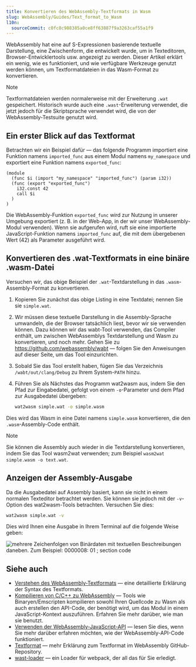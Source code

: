 ```yaml
---
title: Konvertieren des WebAssembly-Textformats in Wasm
slug: WebAssembly/Guides/Text_format_to_Wasm
l10n:
  sourceCommit: c0fc8c988385a0ce8ff63887f9a3263caf55a1f9
---
```


WebAssembly hat eine auf S-Expressionen basierende textuelle Darstellung, eine Zwischenform, die entwickelt wurde, um in Texteditoren, Browser-Entwicklertools usw. angezeigt zu werden. Dieser Artikel erklärt ein wenig, wie es funktioniert, und wie verfügbare Werkzeuge genutzt werden können, um Textformatdateien in das Wasm-Format zu konvertieren.

> [!NOTE]
> Textformatdateien werden normalerweise mit der Erweiterung `.wat` gespeichert. Historisch wurde auch eine `.wast`-Erweiterung verwendet, die jetzt jedoch für die Skriptsprache verwendet wird, die von der WebAssembly-Testsuite genutzt wird.

## Ein erster Blick auf das Textformat

Betrachten wir ein Beispiel dafür — das folgende Programm importiert eine Funktion namens `imported_func` aus einem Modul namens `my_namespace` und exportiert eine Funktion namens `exported_func`:

```wat
(module
  (func $i (import "my_namespace" "imported_func") (param i32))
  (func (export "exported_func")
    i32.const 42
    call $i
  )
)
```

Die WebAssembly-Funktion `exported_func` wird zur Nutzung in unserer Umgebung exportiert (z. B. in der Web-App, in der wir unser WebAssembly-Modul verwenden). Wenn sie aufgerufen wird, ruft sie eine importierte JavaScript-Funktion namens `imported_func` auf, die mit dem übergebenen Wert (42) als Parameter ausgeführt wird.

## Konvertieren des .wat-Textformats in eine binäre .wasm-Datei

Versuchen wir, das obige Beispiel der `.wat`-Textdarstellung in das `.wasm`-Assembly-Format zu konvertieren.

1. Kopieren Sie zunächst das obige Listing in eine Textdatei; nennen Sie sie `simple.wat`.
2. Wir müssen diese textuelle Darstellung in die Assembly-Sprache umwandeln, die der Browser tatsächlich liest, bevor wir sie verwenden können. Dazu können wir das wabt-Tool verwenden, das Compiler enthält, um zwischen WebAssemblys Textdarstellung und Wasm zu konvertieren, und noch mehr. Gehen Sie zu <https://github.com/webassembly/wabt> — folgen Sie den Anweisungen auf dieser Seite, um das Tool einzurichten.
3. Sobald Sie das Tool erstellt haben, fügen Sie das Verzeichnis `/wabt/out/clang/Debug` zu Ihrem System-`PATH` hinzu.
4. Führen Sie als Nächstes das Programm wat2wasm aus, indem Sie den Pfad zur Eingabedatei, gefolgt von einem `-o`-Parameter und dem Pfad zur Ausgabedatei übergeben:

   ```bash
   wat2wasm simple.wat -o simple.wasm
   ```

Dies wird das Wasm in eine Datei namens `simple.wasm` konvertieren, die den `.wasm`-Assembly-Code enthält.

> [!NOTE]
> Sie können die Assembly auch wieder in die Textdarstellung konvertieren, indem Sie das Tool wasm2wat verwenden; zum Beispiel `wasm2wat simple.wasm -o text.wat`.

## Anzeigen der Assembly-Ausgabe

Da die Ausgabedatei auf Assembly basiert, kann sie nicht in einem normalen Texteditor betrachtet werden. Sie können sie jedoch mit der `-v`-Option des wat2wasm-Tools betrachten. Versuchen Sie dies:

```bash
wat2wasm simple.wat -v
```

Dies wird Ihnen eine Ausgabe in Ihrem Terminal auf die folgende Weise geben:

![mehrere Zeichenfolgen von Binärdaten mit textuellen Beschreibungen daneben. Zum Beispiel: 0000008: 01 ; section code ](assembly-output.png)

## Siehe auch

- [Verstehen des WebAssembly-Textformats](/de/docs/WebAssembly/Guides/Understanding_the_text_format) — eine detaillierte Erklärung der Syntax des Textformats.
- [Kompilieren von C/C++ zu WebAssembly](/de/docs/WebAssembly/Guides/C_to_Wasm) — Tools wie Binaryen/Emscripten kompilieren sowohl Ihren Quellcode zu Wasm als auch erstellen den API-Code, der benötigt wird, um das Modul in einem JavaScript-Kontext auszuführen. Erfahren Sie mehr darüber, wie man sie benutzt.
- [Verwenden der WebAssembly-JavaScript-API](/de/docs/WebAssembly/Guides/Using_the_JavaScript_API) — lesen Sie dies, wenn Sie mehr darüber erfahren möchten, wie der WebAssembly-API-Code funktioniert.
- [Textformat](https://webassembly.github.io/spec/core/text/index.html) — mehr Erklärung zum Textformat im WebAssembly GitHub-Repository.
- [wast-loader](https://github.com/xtuc/webassemblyjs/tree/master/packages/wast-loader) — ein Loader für webpack, der all das für Sie erledigt.
